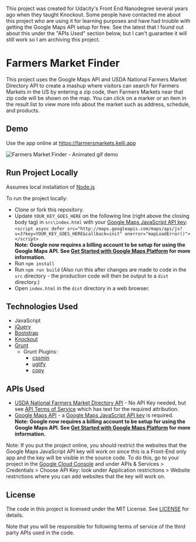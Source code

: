 This project was created for Udacity's Front End Nanodegree several years ago when they taught Knockout. Some people have contacted me about this project who are using it for learning purposes and have had trouble with getting the Google Maps API setup for free. See the latest that I found out about this under the "APIs Used" section below, but I can't guarantee it will still work so I am archiving this project.

# Farmers Market Finder

This project uses the Google Maps API and USDA National Farmers Market Directory API to create a mashup where visitors can search for Farmers Markets in the US by entering a zip code, then Farmers Markets near that zip code will be shown on the map. You can click on a marker or an item in the result list to view more info about the market such as address, schedule, and products.

## Demo

Use the app online at https://farmersmarkets.kelli.app

![Farmers Market Finder - Animated gif demo](src/img.gif)

## Run Project Locally

Assumes local installation of [Node.js](https://nodejs.org)

To run the project locally:

* Clone or fork this repository.
* Update `YOUR_KEY_GOES_HERE` on the following line (right above the closing body tag) in `src\index.html` with your [Google Maps JavaScript API key](https://developers.google.com/maps/documentation/javascript/get-api-key):<br>
`<script async defer src="http://maps.googleapis.com/maps/api/js?v=3?key=YOUR_KEY_GOES_HERE&callback=init" onerror="mapLoadError()"></script>`  
__Note: Google now requires a billing account to be setup for using the Google Maps API. See [Get Started with Google Maps Platform](https://developers.google.com/maps/gmp-get-started) for more information.__
* Run `npm install`
* Run `npm run build` (Also run this after changes are made to code in the `src` directory - the production code will then be output to a `dist` directory.)
* Open `index.html` in the `dist` directory in a web browser.

## Technologies Used
* JavaScript
* [jQuery](https://jquery.com)
* [Bootstrap](http://getbootstrap.com)
* [Knockout](https://knockoutjs.com)
* [Grunt](http://gruntjs.com)
  * Grunt Plugins:
    * [cssmin](https://github.com/gruntjs/grunt-contrib-cssmin)
    * [uglify](https://github.com/gruntjs/grunt-contrib-uglify)
    * [copy](https://github.com/gruntjs/grunt-contrib-copy)


## APIs Used
* [USDA National Farmers Market Directory API](https://search.ams.usda.gov/farmersmarkets/v1/svcdesc.html) - No API Key needed, but see [API Terms of Service](https://search.ams.usda.gov/farmersmarkets/v1/APITOS.html) which has text for the required attribution.
* [Google Maps API](https://developers.google.com/maps/documentation/javascript/tutorial) - a [Google Maps JavaScript API key](https://developers.google.com/maps/documentation/javascript/get-api-key) is required.  
__Note: Google now requires a billing account to be setup for using the Google Maps API. See [Get Started with Google Maps Platform](https://developers.google.com/maps/gmp-get-started) for more information.__

Note: If you put the project online, you should restrict the websites that the Google Maps JavaScript API key will work on since this is a Front-End only app and the key will be visible in the source code. To do this, go to your project in the [Google Cloud Console](https://console.cloud.google.com) and under APIs & Services > Credentials > Choose API Key: look under Application restrictions > Website restrictions where you can add websites that the key will work on.

## License

The code in this project is licensed under the MIT License. See [LICENSE](LICENSE) for details.

Note that you will be responsible for following terms of service of the third party APIs used in the code. 


